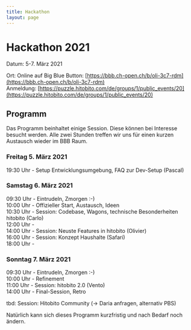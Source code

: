 ```yaml
---
title: Hackathon
layout: page
---
```


# Hackathon 2021

Datum: 5-7. März 2021

Ort: Online auf Big Blue Button: [https://bbb.ch-open.ch/b/oli-3c7-rdm](https://bbb.ch-open.ch/b/oli-3c7-rdm)<br>
Anmeldung: [https://puzzle.hitobito.com/de/groups/1/public_events/20](https://puzzle.hitobito.com/de/groups/1/public_events/20)

## Programm

Das Programm beinhaltet einige Session. Diese können bei Interesse besucht werden. Alle zwei Stunden treffen wir uns für einen kurzen Austausch wieder im BBB Raum.

### Freitag 5. März 2021
19:30 Uhr - Setup Entwicklungsumgebung, FAQ zur Dev-Setup (Pascal)

### Samstag 6. März 2021
09:30 Uhr - Eintrudeln, Zmorgen :-)<br>
10:00 Uhr - Offizieller Start, Austausch, Ideen<br>
10:30 Uhr - Session: Codebase, Wagons, technische Besonderheiten hitobito (Carlo)<br>
12:00 Uhr - <br>
14:00 Uhr - Session: Neuste Features in hitobito (Olivier)<br>
16:00 Uhr - Session: Konzept Haushalte (Safari)<br>
18:00 Uhr - <br>


### Sonntag 7. März 2021
09:30 Uhr - Eintrudeln, Zmorgen :-)<br>
10:00 Uhr - Refinement<br>
11:00 Uhr - Session: hitobito 2.0 (Vento)<br>
14:00 Uhr - Final-Session, Retro<br>

tbd: Session: Hitobito Community (-> Daria anfragen, alternativ PBS)

Natürlich kann sich dieses Programm kurzfristig und nach Bedarf noch ändern.
